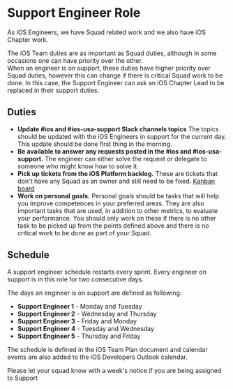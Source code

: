 # Support Engineer Role

As iOS Engineers, we have Squad related work and we also have iOS Chapter work.

The iOS Team duties are as important as Squad duties, although in some occasions one can have priority over the other.<br>
When an engineer is on support, these duties have higher priority over Squad duties, however this can change if there is critical Squad work to be done. In this case, the Support Engineer can ask an iOS Chapter Lead to be replaced in their support duties.

## Duties

* **Update #ios and #ios-usa-support Slack channels topics** The topics should be updated with the iOS Engineers in support for the current day. This update should be done first thing in the morning.
* **Be available to answer any requests posted in the #ios and #ios-usa-support.** The engineer can either solve the request or delegate to someone who might know how to solve it.
* **Pick up tickets from the iOS Platform backlog.** These are tickets that don't have any Squad as an owner and still need to be fixed. [Kanban board](https://babylonpartners.atlassian.net/secure/RapidBoard.jspa?rapidView=1100&projectKey=IOSP)
* **Work on personal goals.** Personal goals should be tasks that will help you improve competences in your preferred areas. They are also important tasks that are used, in addition to other metrics, to evaluate your performance. You should only work on these if there is no other task to be picked up from the points defined above and there is no critical work to be done as part of your Squad.

## Schedule

A support engineer schedule restarts every sprint.
Every engineer on support is in this role for two consecutive days.

The days an engineer is on support are defined as following:

* **Support Engineer 1** - Monday and Tuesday
* **Support Engineer 2** - Wednesday and Thursday
* **Support Engineer 3** - Friday and Monday
* **Support Engineer 4** - Tuesday and Wednesday
* **Support Engineer 5** - Thursday and Friday

The schedule is defined in the iOS Team Plan document and calendar events are also added to the iOS Developers Outlook calendar.

Please let your squad know with a week's notice if you are being assigned to Support


